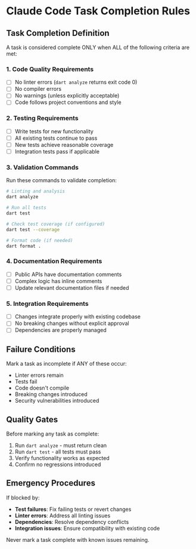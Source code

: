 # Claude Code Task Completion Rules

## Task Completion Definition
A task is considered complete ONLY when ALL of the following criteria are met:

### 1. Code Quality Requirements
- [ ] No linter errors (`dart analyze` returns exit code 0)
- [ ] No compiler errors
- [ ] No warnings (unless explicitly acceptable)
- [ ] Code follows project conventions and style

### 2. Testing Requirements  
- [ ] Write tests for new functionality
- [ ] All existing tests continue to pass
- [ ] New tests achieve reasonable coverage
- [ ] Integration tests pass if applicable

### 3. Validation Commands
Run these commands to validate completion:

```bash
# Linting and analysis
dart analyze

# Run all tests
dart test

# Check test coverage (if configured)
dart test --coverage

# Format code (if needed)
dart format .
```

### 4. Documentation Requirements
- [ ] Public APIs have documentation comments
- [ ] Complex logic has inline comments
- [ ] Update relevant documentation files if needed

### 5. Integration Requirements
- [ ] Changes integrate properly with existing codebase
- [ ] No breaking changes without explicit approval
- [ ] Dependencies are properly managed

## Failure Conditions
Mark a task as incomplete if ANY of these occur:
- Linter errors remain
- Tests fail
- Code doesn't compile
- Breaking changes introduced
- Security vulnerabilities introduced

## Quality Gates
Before marking any task as complete:
1. Run `dart analyze` - must return clean
2. Run `dart test` - all tests must pass
3. Verify functionality works as expected
4. Confirm no regressions introduced

## Emergency Procedures  
If blocked by:
- **Test failures**: Fix failing tests or revert changes
- **Linter errors**: Address all linting issues
- **Dependencies**: Resolve dependency conflicts
- **Integration issues**: Ensure compatibility with existing code

Never mark a task complete with known issues remaining.